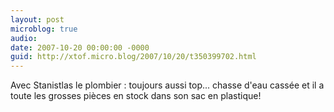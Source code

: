 ```yaml
---
layout: post
microblog: true
audio: 
date: 2007-10-20 00:00:00 -0000
guid: http://xtof.micro.blog/2007/10/20/t350399702.html
---
```

Avec Stanistlas le plombier : toujours aussi top... chasse d'eau cassée et il a toute les grosses pièces en stock dans son sac en plastique!

